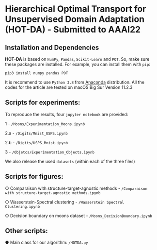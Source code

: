 # Hierarchical Optimal Transport for Unsupervised Domain Adaptation (HOT-DA) - Submitted to AAAI22

## Installation and Dependencies

**HOT-DA** is based on `NumPy`, `Pandas`, `Scikit-Learn` and `POT`. 
So, make sure these packages are installed. For example, you can install them with `pip`:

```
pip3 install numpy pandas POT
```

It is recommend to use `Python 3.8` from [Anaconda](https://www.anaconda.com/) distribution. All the codes for the article are tested on macOS Big Sur Version 11.2.3


## Scripts for experiments:
To reproduce the results, four `jupyter notebook` are provided:

 1 - `/Moons/Experimentation_Moons.ipynb`
 
 2.a - `/Digits/Mnist_USPS.ipynb`
 
 2.b - `/Digits/USPS_Mnist.ipynb`
 
 3 - `/Objetcs/Experimentation_Objects.ipynb`
 
 We also release the used `datasets` (within each of the three files)
 
 
 ## Scripts for figures:

○ Comparaison with structure-target-agnostic methods - `/Comparaison with structure-target-agnostic methods.ipynb`

○ Wasserstein-Spectral clustering - `/Wasserstein Spectral Clustering.ipynb`

○ Decision boundary on moons dataset - `/Moons_DecisionBoundary.ipynb`


## Other scripts:

● Main class for our algorithm:  `/HOTDA.py`
